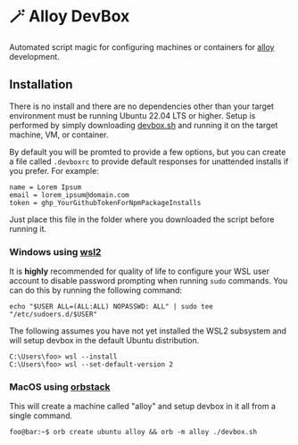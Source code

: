 # 🪄 Alloy DevBox
Automated script magic for configuring machines or containers
for [alloy](https://github.com/StullerInc/alloy) development.

## Installation

There is no install and there are no dependencies other than your target environment must be running Ubuntu 22.04 LTS
or higher. Setup is performed by simply downloading [devbox.sh](devbox.sh) and running it on the target machine, VM, or container.

By default you will be promted to provide a few options, but you can create a file called `.devboxrc` to provide default responses for unattended installs if you prefer. For example:

```env
name = Lorem Ipsum
email = lorem_ipsum@domain.com
token = ghp_YourGithubTokenForNpmPackageInstalls
```
Just place this file in the folder where you downloaded the script before running it.

### Windows using [wsl2](https://learn.microsoft.com/en-us/windows/wsl/install)

It is **highly** recommended for quality of life to configure your WSL user account to disable password prompting when running `sudo` commands. You can do this by running the following command:

```shell
echo "$USER ALL=(ALL:ALL) NOPASSWD: ALL" | sudo tee "/etc/sudoers.d/$USER"
```

The following assumes you have not yet installed the WSL2 subsystem and will setup
devbox in the default Ubuntu distribution.

```shell
C:\Users\foo> wsl --install
C:\Users\foo> wsl --set-default-version 2
```

### MacOS using [orbstack](https://orbstack.dev)

This will create a machine called "alloy" and setup devbox in it all from a single command.

```console
foo@bar:~$ orb create ubuntu alloy && orb -m alloy ./devbox.sh
```
